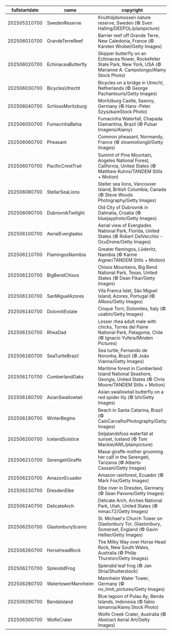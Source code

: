 |fullstartdate|name|copyright|title|image|
|--|--|--|--|--|
202505310700|SwedenReserve|Knuthöjdsmossen nature reserve, Sweden (© Sven Halling/DEEPOL/plainpicture)|Info|![](/en-AU/2025/06/202505310700SwedenReserve.jpg)|
202506010700|GrandeTerreReef|Barrier reef off Grande Terre, New Caledonia, France (© Karsten Wrobel/Getty Images)|Info|![](/en-AU/2025/06/202506010700GrandeTerreReef.jpg)|
202506020700|EchinaceaButterfly|Skipper butterfly on an Echinacea flower, Rockefeller State Park, New York, USA (© Marianne A. Campolongo/Alamy Stock Photo)|Info|![](/en-AU/2025/06/202506020700EchinaceaButterfly.jpg)|
202506030700|BicyclesUtrecht|Bicycles on a bridge in Utrecht, Netherlands (© George Pachantouris/Getty Images)|Info|![](/en-AU/2025/06/202506030700BicyclesUtrecht.jpg)|
202506040700|SchlossMoritzburg|Moritzburg Castle, Saxony, Germany (© Hans-Peter Szyszka/eStock Photo)|Info|![](/en-AU/2025/06/202506040700SchlossMoritzburg.jpg)|
202506050700|FumacinhaBahia|Fumacinha Waterfall, Chapada Diamantina, Brazil (© Pulsar Imagens/Alamy)|Info|![](/en-AU/2025/06/202506050700FumacinhaBahia.jpg)|
202506060700|Pheasant|Common pheasant, Normandy, France (© slowmotiongli/Getty Images)|Info|![](/en-AU/2025/06/202506060700Pheasant.jpg)|
202506070700|PacificCrestTrail|Summit of Pine Mountain, Angeles National Forest, California, United States (© Matthew Kuhns/TANDEM Stills + Motion)|Info|![](/en-AU/2025/06/202506070700PacificCrestTrail.jpg)|
202506080700|StellarSeaLions|Steller sea lions, Vancouver Island, British Columbia, Canada (© Steve Woods Photography/Getty Images)|Info|![](/en-AU/2025/06/202506080700StellarSeaLions.jpg)|
202506090700|DubrovnikTwilight|Old City of Dubrovnik in Dalmatia, Croatia (© bluejayphoto/Getty Images)|Info|![](/en-AU/2025/06/202506090700DubrovnikTwilight.jpg)|
202506100700|AerialEverglades|Aerial view of Everglades National Park, Florida, United States (© Robert DelVecchio - OcuDrone/Getty Images)|Info|![](/en-AU/2025/06/202506100700AerialEverglades.jpg)|
202506110700|FlamingosNamibia|Greater flamingos, Lüderitz, Namibia (© Karine Aigner/TANDEM Stills + Motion)|Info|![](/en-AU/2025/06/202506110700FlamingosNamibia.jpg)|
202506120700|BigBendChisos|Chisos Mountains, Big Bend National Park, Texas, United States (© Dean Fikar/Getty Images)|Info|![](/en-AU/2025/06/202506120700BigBendChisos.jpg)|
202506130700|SanMiguelAzores|Vila Franca Islet, São Miguel Island, Azores, Portugal (© ARoxo/Getty Images)|Info|![](/en-AU/2025/06/202506130700SanMiguelAzores.jpg)|
202506140700|DolomitiEstate|Cinque Torri, Dolomites, Italy (© usabin/Getty Images)|Info|![](/en-AU/2025/06/202506140700DolomitiEstate.jpg)|
202506150700|RheaDad|Lesser rhea adult male with chicks, Torres del Paine National Park, Patagonia, Chile (© Ignacio Yufera/Minden Pictures)|Info|![](/en-AU/2025/06/202506150700RheaDad.jpg)|
202506160700|SeaTurtleBrazil|Sea turtle, Fernando de Noronha, Brazil (© João Vianna/Getty Images)|Info|![](/en-AU/2025/06/202506160700SeaTurtleBrazil.jpg)|
202506170700|CumberlandOaks|Maritime forest in Cumberland Island National Seashore, Georgia, United States (© Chris Moore/TANDEM Stills + Motion)|Info|![](/en-AU/2025/06/202506170700CumberlandOaks.jpg)|
202506180700|AsianSwallowtail|Asian swallowtail butterfly on a red spider lily (© lzh/Getty Images)|Info|![](/en-AU/2025/06/202506180700AsianSwallowtail.jpg)|
202506190700|WinterBegins|Beach in Santa Catarina, Brazil (© CaioCarvalhoPhotography/Getty Images)|Info|![](/en-AU/2025/06/202506190700WinterBegins.jpg)|
202506200700|IcelandSolstice|Seljalandsfoss waterfall at sunset, Iceland (© Tom Mackie/AWL/plainpicture)|Info|![](/en-AU/2025/06/202506200700IcelandSolstice.jpg)|
202506210700|SerengetiGiraffe|Masai giraffe mother grooming her calf in the Serengeti, Tanzania (© Alberto Cassani/Getty Images)|Info|![](/en-AU/2025/06/202506210700SerengetiGiraffe.jpg)|
202506220700|AmazonEcuador|Amazon rainforest, Ecuador (© Mark Fox/Getty Images)|Info|![](/en-AU/2025/06/202506220700AmazonEcuador.jpg)|
202506230700|DresdenElbe|Elbe river in Dresden, Germany (© Sean Pavone/Getty Images)|Info|![](/en-AU/2025/06/202506230700DresdenElbe.jpg)|
202506240700|DelicateArch|Delicate Arch, Arches National Park, Utah, United States (© mmac72/Getty Images)|Info|![](/en-AU/2025/06/202506240700DelicateArch.jpg)|
202506250700|GlastonburyScenic|St. Michael's Church Tower on Glastonbury Tor, Glastonbury, Somerset, England (© Gavin Hellier/Getty Images)|Info|![](/en-AU/2025/06/202506250700GlastonburyScenic.jpg)|
202506260700|HorseheadRock|The Milky Way over Horse Head Rock, New South Wales, Australia (© Philip Thurston/Getty Images)|Info|![](/en-AU/2025/06/202506260700HorseheadRock.jpg)|
202506270700|SplendidFrog|Splendid leaf frog (© Jan Stria/Shutterstock)|Info|![](/en-AU/2025/06/202506270700SplendidFrog.jpg)|
202506280700|WatertowerMannheim|Mannheim Water Tower, Germany (© no_limit_pictures/Getty Images)|Info|![](/en-AU/2025/06/202506280700WatertowerMannheim.jpg)|
202506290700|BandaIsland|Blue lagoon of Pulau Ay, Banda Islands, Indonesia (© fabio lamanna/Alamy Stock Photo)|Info|![](/en-AU/2025/06/202506290700BandaIsland.jpg)|
202506300700|WolfeCrater|Wolfe Creek Crater, Australia (© Abstract Aerial Art/Getty Images)|Info|![](/en-AU/2025/06/202506300700WolfeCrater.jpg)|
